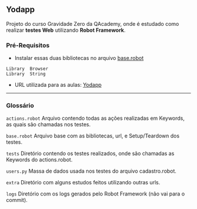 ## Yodapp

Projeto do curso Gravidade Zero da QAcademy, onde é estudado como realizar  **testes Web**  utilizando  **Robot Framework**.

### [](https://github.com/Taelyth/GravidadeZERO/blob/master/README.md#pr%C3%A9-requisitos)Pré-Requisitos

-   Instalar essas duas bibliotecas no arquivo  [base.robot](https://github.com/Taelyth/GravidadeZERO/blob/master/yodapp/resources/base.robot)

```
Library  Browser
Library  String

```

-   URL utilizada para as aulas:  [Yodapp](https://yodapp-testing.vercel.app/)

----------

### [](https://github.com/Taelyth/GravidadeZERO/blob/master/README.md#gloss%C3%A1rio)Glossário

`actions.robot`  Arquivo contendo todas as ações realizadas em Keywords, as quais são chamadas nos testes.

`base.robot`  Arquivo base com as bibliotecas, url, e Setup/Teardown dos testes.

`tests`  Diretório contendo os testes realizados, onde são chamadas as Keywords do actions.robot.

`users.py`  Massa de dados usada nos testes do arquivo cadastro.robot.

`extra`  Diretório com alguns estudos feitos utilizando outras urls.

`logs`  Diretório com os logs gerados pelo Robot Framework (não vai para o commit).